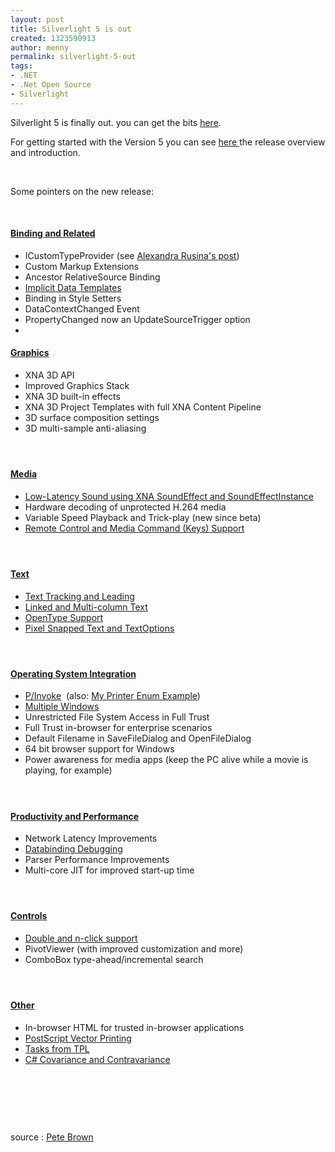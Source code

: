 ```yaml
---
layout: post
title: Silverlight 5 is out
created: 1323590913
author: menny
permalink: silverlight-5-out
tags:
- .NET
- .Net Open Source
- Silverlight
---
```

<p>Silverlight 5 is finally out. you can get the bits <a href="http://www.silverlight.net/downloads">here</a>.</p>
<p>For getting started with the Version 5 you can see <a href="http://www.silverlight.net/learn">here </a>the release overview and introduction.</p>
<p>&nbsp;</p>
<p>Some pointers on the new release:</p>
<p>&nbsp;</p>
<h4><u>Binding and Related</u></h4>
<ul>
    <li>ICustomTypeProvider (see <a target="_blank" class="external" href="http://blogs.msdn.com/b/silverlight_sdk/archive/2011/04/26/binding-to-dynamic-properties-with-icustomtypeprovider-silverlight-5-beta.aspx"> Alexandra Rusina's post</a>)</li>
    <li>Custom Markup Extensions</li>
    <li>Ancestor RelativeSource Binding</li>
    <li><a href="http://10rem.net/blog/2011/04/13/silverlight-5-working-with-implicit-templates"> Implicit Data Templates</a></li>
    <li>Binding in Style Setters</li>
    <li>DataContextChanged Event</li>
    <li>PropertyChanged now an UpdateSourceTrigger option</li>
    <li>&nbsp;</li>
</ul>
<h4><u>Graphics</u></h4>
<ul>
    <li>XNA 3D API</li>
    <li>Improved Graphics Stack</li>
    <li>XNA 3D built-in effects</li>
    <li>XNA 3D Project Templates with full XNA Content Pipeline</li>
    <li>3D surface composition settings</li>
    <li>3D multi-sample anti-aliasing</li>
</ul>
<h4>&nbsp;</h4>
<h4><u>Media</u></h4>
<ul>
    <li><a href="http://10rem.net/blog/2011/04/13/silverlight-5-using-the-soundeffect-class-for-low-latency-sound-and-play-wav-files-in-silverlight"> Low-Latency Sound using XNA SoundEffect and SoundEffectInstance</a></li>
    <li>Hardware decoding of unprotected H.264 media</li>
    <li>Variable Speed Playback and Trick-play (new since beta)</li>
    <li><a href="http://10rem.net/blog/2011/08/31/silverlight-5-remote-control-and-mediacommand-support"> Remote Control and Media Command (Keys) Support</a></li>
</ul>
<h4>&nbsp;</h4>
<h4><u>Text</u></h4>
<ul>
    <li><a href="http://10rem.net/blog/2011/04/13/silverlight-5-advancements-in-text"> Text Tracking and Leading</a></li>
    <li><a href="http://10rem.net/blog/2011/04/13/silverlight-5-advancements-in-text"> Linked and Multi-column Text</a></li>
    <li><a href="http://10rem.net/blog/2011/09/02/silverlight-5-and-wpf-4-opentype-support"> OpenType Support</a></li>
    <li><a href="http://10rem.net/blog/2011/09/02/silverlight-5-text-clarity-and-pixel-snapping"> Pixel Snapped Text and TextOptions</a></li>
</ul>
<h4>&nbsp;</h4>
<h4><u>Operating System Integration</u></h4>
<ul>
    <li><a href="http://10rem.net/blog/2011/09/20/enumerating-midi-interfaces-using-silverlight-5-pinvoke"> P/Invoke</a>&nbsp; (also: <a href="http://10rem.net/blog/2011/09/27/enumerating-printers-using-pinvoke-in-silverlight-5"> My Printer Enum Example</a>)</li>
    <li><a href="http://10rem.net/blog/2011/04/13/silverlight-5-working-with-operating-system-windows"> Multiple Windows</a></li>
    <li>Unrestricted File System Access in Full Trust</li>
    <li>Full Trust in-browser for enterprise scenarios</li>
    <li>Default Filename in SaveFileDialog and OpenFileDialog</li>
    <li>64 bit browser support for Windows</li>
    <li>Power awareness for media apps (keep the PC alive while a movie is playing, for example)</li>
</ul>
<h4>&nbsp;</h4>
<h4><u>Productivity and Performance</u></h4>
<ul>
    <li>Network Latency Improvements</li>
    <li><a href="http://10rem.net/blog/2011/04/13/silverlight-5-debugging-bindings-with-xaml-breakpoints"> Databinding Debugging</a></li>
    <li>Parser Performance Improvements</li>
    <li>Multi-core JIT for improved start-up time</li>
</ul>
<h4>&nbsp;</h4>
<h4><u>Controls</u></h4>
<ul>
    <li><a href="http://10rem.net/blog/2011/04/13/silverlight-5-supporting-double-and-even-triple-click-for-the-mouse"> Double and n-click support</a></li>
    <li>PivotViewer (with improved customization and more)</li>
    <li>ComboBox type-ahead/incremental search</li>
</ul>
<h4>&nbsp;</h4>
<h4><u>Other</u></h4>
<ul>
    <li>In-browser HTML for trusted in-browser applications</li>
    <li><a href="http://10rem.net/blog/2011/06/11/silverlight-5-vector-and-bitmap-printing-for-reports-and-more"> PostScript Vector Printing</a></li>
    <li><a href="http://10rem.net/blog/2011/09/04/simplifying-async-networking-with-tasks-in-silverlight-5"> Tasks from TPL</a></li>
    <li><a target="_blank" class="external" href="http://blogs.msdn.com/b/csharpfaq/archive/2010/02/16/covariance-and-contravariance-faq.aspx"> C# Covariance and Contravariance</a></li>
</ul>
<p>&nbsp;</p>
<p>&nbsp;</p>
<p>&nbsp;</p>
<p>source : <a href="http://10rem.net/blog/2011/12/09/announcing-the-release-of-silverlight-5?utm_source=feedburner&amp;utm_medium=feed&amp;utm_campaign=Feed%3A+PeteBrown+%28Pete+Brown%27s+Blog%29&amp;utm_content=Google+Reader">Pete Brown</a></p>
